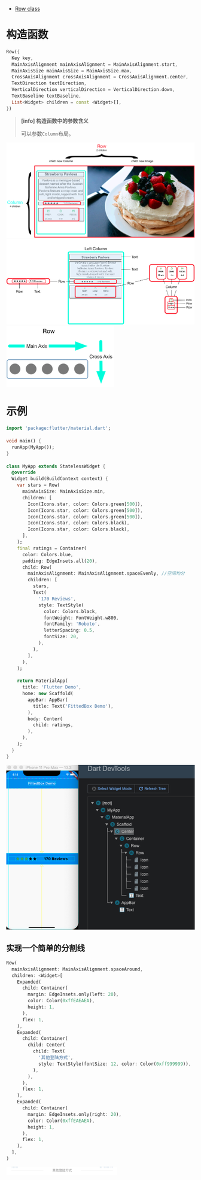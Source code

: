 
* [Row class](https://api.flutter.dev/flutter/widgets/Row-class.html)

# 构造函数

```dart
Row({
  Key key,
  MainAxisAlignment mainAxisAlignment = MainAxisAlignment.start,
  MainAxisSize mainAxisSize = MainAxisSize.max,
  CrossAxisAlignment crossAxisAlignment = CrossAxisAlignment.center,
  TextDirection textDirection,
  VerticalDirection verticalDirection = VerticalDirection.down,
  TextBaseline textBaseline,
  List<Widget> children = const <Widget>[],
})
```

> **[info] 构造函数中的参数含义**
>
> 可以参数`Column`布局。

<img src="/assets/images/flutter/74.png" />

<img src="/assets/images/flutter/75.png" />

<img src="/assets/images/flutter/76.png" />

# 示例

```dart
import 'package:flutter/material.dart';

void main() {
  runApp(MyApp());
}

class MyApp extends StatelessWidget {
  @override
  Widget build(BuildContext context) {
    var stars = Row(
      mainAxisSize: MainAxisSize.min,
      children: [
        Icon(Icons.star, color: Colors.green[500]),
        Icon(Icons.star, color: Colors.green[500]),
        Icon(Icons.star, color: Colors.green[500]),
        Icon(Icons.star, color: Colors.black),
        Icon(Icons.star, color: Colors.black),
      ],
    );
    final ratings = Container(
      color: Colors.blue,
      padding: EdgeInsets.all(20),
      child: Row(
        mainAxisAlignment: MainAxisAlignment.spaceEvenly, //空间均分
        children: [
          stars,
          Text(
            '170 Reviews',
            style: TextStyle(
              color: Colors.black,
              fontWeight: FontWeight.w800,
              fontFamily: 'Roboto',
              letterSpacing: 0.5,
              fontSize: 20,
            ),
          ),
        ],
      ),
    );

    return MaterialApp(
      title: 'Flutter Demo',
      home: new Scaffold(
        appBar: AppBar(
          title: Text('FittedBox Demo'),
        ),
        body: Center(
          child: ratings,
        ),
      ),
    );
  }
}

```

<img src="/assets/images/flutter/32.png"/>

## 实现一个简单的分割线

```dart
Row(
  mainAxisAlignment: MainAxisAlignment.spaceAround,
  children: <Widget>[
    Expanded(
      child: Container(
        margin: EdgeInsets.only(left: 20),
        color: Color(0xffEAEAEA),
        height: 1,
      ),
      flex: 1,
    ),
    Expanded(
      child: Container(
        child: Center(
          child: Text(
            '其他登陆方式',
            style: TextStyle(fontSize: 12, color: Color(0xff999999)),
          ),
        ),
      ),
      flex: 1,
    ),
    Expanded(
      child: Container(
        margin: EdgeInsets.only(right: 20),
        color: Color(0xffEAEAEA),
        height: 1,
      ),
      flex: 1,
    ),
  ],
)
```

<img src="/assets/images/widgets/42.png" /> 
